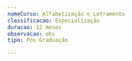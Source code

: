 ```yaml
---
nomeCurso: Alfabetização e Letramento
classificacao: Especialização
duracao: 12 meses
observacao: obs
tipo: Pós Graduação

---
```


